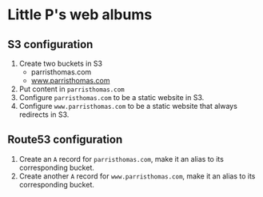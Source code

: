 # Little P's web albums

## S3 configuration

1. Create two buckets in S3
    * parristhomas.com
    * www.parristhomas.com
1. Put content in `parristhomas.com`
1. Configure `parristhomas.com` to be a static website in S3.
1. Configure `www.parristhomas.com` to be a static website that always redirects in S3.

## Route53 configuration

1. Create an `A` record for `parristhomas.com`, make it an alias to its corresponding bucket.
1. Create another `A` record for `www.parristhomas.com`, make it an alias to its corresponding bucket.